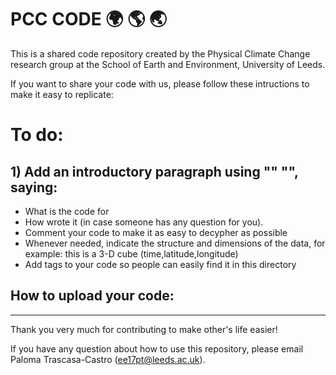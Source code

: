 # PCC CODE :earth_africa: :earth_americas: :earth_asia:

This is a shared code repository created by the Physical Climate Change research group 
at the School of Earth and Environment, University of Leeds.

If you want to share your code with us, please follow these intructions to make it easy to replicate:

# To do:
## 1) Add an introductory paragraph using "" "", saying:
  - What is the code for
  - How wrote it (in case someone has any question for you).
  - Comment your code to make it as easy to decypher as possible
  - Whenever needed, indicate the structure and dimensions of the data, for example: this is a 3-D cube (time,latitude,longitude)
  - Add tags to your code so people can easily find it in this directory


## How to upload your code:

----------------
Thank you very much for contributing to make other's life easier!

If you have any question about how to use this repository, please email Paloma Trascasa-Castro (ee17pt@leeds.ac.uk).
